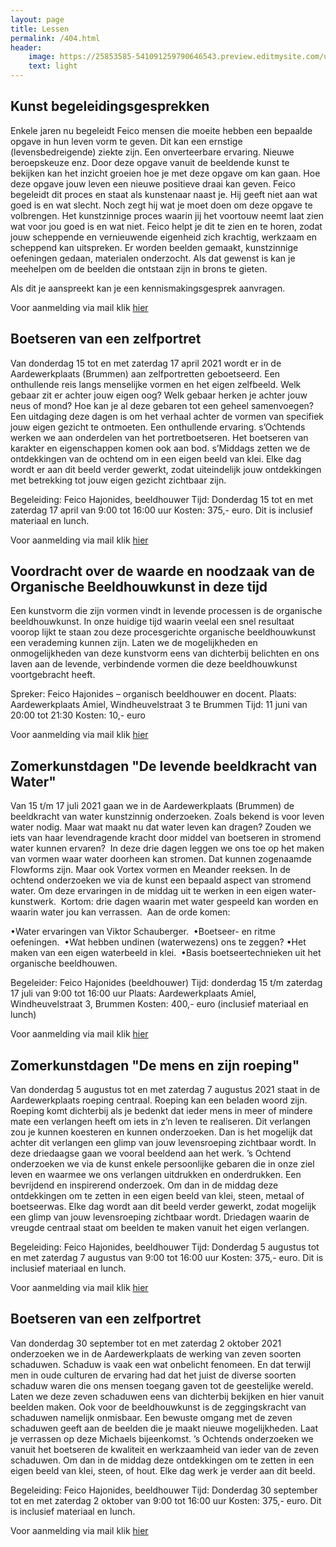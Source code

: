 ```yaml
---
layout: page
title: Lessen
permalink: /404.html
header:
    image: https://25853585-541091259790646543.preview.editmysite.com/uploads/2/5/8/5/25853585/lessen-4_orig.jpg
    text: light
---
```



## Kunst begeleidingsgesprekken

Enkele jaren nu begeleidt Feico mensen die moeite hebben een bepaalde opgave in hun leven vorm te geven. Dit kan een ernstige (levensbedreigende) ziekte zijn. Een onverteerbare ervaring. Nieuwe beroepskeuze enz.
Door deze opgave vanuit de beeldende kunst te bekijken kan het inzicht groeien hoe je met deze opgave om kan gaan. Hoe deze opgave jouw leven een nieuwe positieve draai kan geven.
Feico begeleidt dit proces en staat als kunstenaar naast je. Hij geeft niet aan wat goed is en wat slecht. Noch zegt hij wat je moet doen om deze opgave te volbrengen. Het kunstzinnige proces waarin jij het voortouw neemt laat zien wat voor jou goed is en wat niet. Feico helpt je dit te zien en te horen, zodat jouw scheppende en vernieuwende eigenheid zich krachtig, werkzaam en scheppend kan uitspreken.
Er worden beelden gemaakt, kunstzinnige oefeningen gedaan, materialen onderzocht. Als dat gewenst is kan je meehelpen om de beelden die ontstaan zijn in brons te gieten.

Als dit je aanspreekt kan je een kennismakingsgesprek aanvragen.

Voor aanmelding via mail klik [hier](contact.md)


## Boetseren van een zelfportret

Van donderdag 15 tot en met zaterdag 17 april 2021 wordt er in de Aardewerkplaats (Brummen) aan zelfportretten geboetseerd. Een onthullende reis langs menselijke vormen en het eigen zelfbeeld. Welk gebaar zit er achter jouw eigen oog? Welk gebaar herken je achter jouw neus of mond? Hoe kan je al deze gebaren tot een geheel samenvoegen?
Een uitdaging deze dagen is om het verhaal achter de vormen van specifiek jouw eigen gezicht te ontmoeten. Een onthullende ervaring.
s’Ochtends werken we aan onderdelen van het portretboetseren. Het boetseren van karakter en eigenschappen komen ook aan bod.
s’Middags zetten we de ontdekkingen van de ochtend om in een eigen beeld van klei. Elke dag wordt er aan dit beeld verder gewerkt, zodat uiteindelijk jouw ontdekkingen met betrekking tot jouw eigen gezicht zichtbaar zijn.

Begeleiding: Feico Hajonides, beeldhouwer
Tijd: Donderdag 15 tot en met zaterdag 17 april
van 9:00 tot 16:00 uur
Kosten: 375,- euro. Dit is inclusief materiaal en
lunch.                

Voor aanmelding via mail klik [hier](contact.md)


## Voordracht over de waarde en noodzaak van de Organische Beeldhouwkunst in deze tijd

Een kunstvorm die zijn vormen vindt in levende processen is de organische beeldhouwkunst. In onze huidige tijd waarin veelal een snel resultaat voorop lijkt te staan zou deze procesgerichte organische beeldhouwkunst een verademing kunnen zijn.
Laten we de mogelijkheden en onmogelijkheden van deze kunstvorm eens van dichterbij belichten en ons laven aan de levende, verbindende vormen die deze beeldhouwkunst voortgebracht heeft.

Spreker: Feico Hajonides – organisch beeldhouwer en docent. Plaats: Aardewerkplaats Amiel, Windheuvelstraat 3 te Brummen Tijd: 11 juni van 20:00 tot 21:30
Kosten: 10,- euro

Voor aanmelding via mail klik [hier](contact.md)


## Zomerkunstdagen "De levende beeldkracht van Water"

Van 15 t/m 17 juli 2021 gaan we in de Aardewerkplaats (Brummen) de beeldkracht van water kunstzinnig onderzoeken. Zoals bekend is voor leven water nodig. Maar wat maakt nu dat water leven kan dragen? Zouden we iets van haar levendragende kracht door middel van boetseren in stromend water kunnen ervaren? 
In deze drie dagen leggen we ons toe op het maken van vormen waar water doorheen kan stromen. Dat kunnen zogenaamde Flowforms zijn. Maar ook Vortex vormen en Meander reeksen. In de ochtend onderzoeken we via de kunst een bepaald aspect van stromend water. Om deze ervaringen in de middag uit te werken in een eigen water-kunstwerk. 
Kortom: drie dagen waarin met water gespeeld kan worden en waarin water jou kan verrassen.  Aan de orde komen:

•Water ervaringen van Viktor Schauberger. 
•Boetseer- en ritme oefeningen. 
•Wat hebben undinen (waterwezens) ons te zeggen?
•Het maken van een eigen waterbeeld in klei. 
•Basis boetseertechnieken uit het organische beeldhouwen.

Begeleider: Feico Hajonides (beeldhouwer)
Tijd: donderdag 15 t/m zaterdag 17 juli van 9:00 tot 16:00 uur Plaats: Aardewerkplaats Amiel, Windheuvelstraat 3, Brummen Kosten: 400,- euro (inclusief materiaal en lunch)

Voor aanmelding via mail klik [hier](contact.md)


## Zomerkunstdagen "De mens en zijn roeping"

Van donderdag 5 augustus tot en met zaterdag 7 augustus 2021 staat in de Aardewerkplaats roeping centraal. Roeping kan een beladen woord zijn. Roeping komt dichterbij als je bedenkt dat ieder mens in meer of mindere mate een verlangen heeft om iets in z’n leven te realiseren. Dit verlangen zou je kunnen koesteren en kunnen onderzoeken. Dan is het mogelijk dat achter dit verlangen een glimp van jouw levensroeping zichtbaar wordt.
In deze driedaagse gaan we vooral beeldend aan het werk.
’s Ochtend onderzoeken we via de kunst enkele persoonlijke gebaren die in onze ziel leven en waarmee we ons verlangen uitdrukken en onderdrukken. Een bevrijdend en inspirerend onderzoek.
Om dan in de middag deze ontdekkingen om te zetten in een eigen beeld van klei, steen, metaal of boetseerwas. Elke dag wordt aan dit beeld verder gewerkt, zodat mogelijk een glimp van jouw levensroeping zichtbaar wordt.
Driedagen waarin de vreugde centraal staat om beelden te maken vanuit het eigen verlangen.

Begeleiding: Feico Hajonides, beeldhouwer
Tijd: Donderdag 5 augustus tot en met zaterdag 7 augustus
van 9:00 tot 16:00 uur
Kosten: 375,- euro. Dit is inclusief materiaal en
lunch.

Voor aanmelding via mail klik [hier](contact.md)


## Boetseren van een zelfportret

Van donderdag 30 september tot en met zaterdag 2 oktober 2021 onderzoeken we in de Aardewerkplaats de werking van zeven soorten schaduwen. Schaduw is vaak een wat onbelicht fenomeen. En dat terwijl men in oude culturen de ervaring had dat het juist de diverse soorten schaduw waren die ons mensen toegang gaven tot de geestelijke wereld.
Laten we deze zeven schaduwen eens van dichterbij bekijken en hier vanuit beelden maken. Ook voor de beeldhouwkunst is de zeggingskracht van schaduwen namelijk onmisbaar. Een bewuste omgang met de zeven schaduwen geeft aan de beelden die je maakt nieuwe mogelijkheden. Laat je verrassen op deze Michaels bijeenkomst.
’s Ochtends onderzoeken we vanuit het boetseren de kwaliteit en werkzaamheid van ieder van de zeven schaduwen.
Om dan in de middag deze ontdekkingen om te zetten in een eigen beeld van klei, steen, of hout. Elke dag werk je verder aan dit beeld.

Begeleiding: Feico Hajonides, beeldhouwer
Tijd: Donderdag 30 september tot en met zaterdag 2 oktober
van 9:00 tot 16:00 uur
Kosten: 375,- euro. Dit is inclusief materiaal en
lunch.

Voor aanmelding via mail klik [hier](contact.md)
